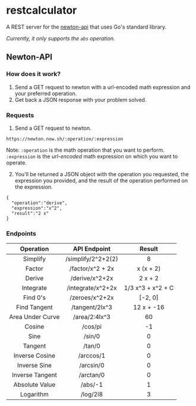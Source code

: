 # restcalculator

A REST server for the [newton-api](https://github.com/aunyks/newton-api) that uses Go's standard library.

*Currently, it only supports the `abs` operation.*

## Newton-API

### How does it work?
1. Send a GET request to newton with a url-encoded math expression and your preferred operation.
2. Get back a JSON response with your problem solved.

### Requests
1. Send a GET request to newton.
```
https://newton.now.sh/:operation/:expression
```
Note: `:operation` is the math operation that you want to perform. 
`:expression` is the *url-encoded* math expression on which you want to operate.

2. You'll be returned a JSON object with the operation you requested, 
the expression you provided, and the result of the operation performed on the expression.

```
{
  "operation":"derive",
  "expression":"x^2",
  "result":"2 x"
}
```

### Endpoints
| Operation |    API Endpoint   |       Result      |
|:---------:|:-----------------:|:-----------------:|
| Simplify  | /simplify/2^2+2(2)| 8                 |
| Factor    | /factor/x^2 + 2x  | x (x + 2)         |
| Derive    | /derive/x^2+2x    | 2 x + 2           |
| Integrate | /integrate/x^2+2x | 1/3 x^3 + x^2 + C |
| Find 0's  | /zeroes/x^2+2x    | [-2, 0]           |
| Find Tangent| /tangent/2lx^3  | 12 x + -16        |
| Area Under Curve| /area/2:4lx^3| 60               |
| Cosine    | /cos/pi            | -1                 |
| Sine      | /sin/0            | 0                 |
| Tangent   | /tan/0            | 0                 |
| Inverse Cosine    | /arccos/1            | 0                 |
| Inverse Sine    | /arcsin/0            | 0                 |
| Inverse Tangent    | /arctan/0            | 0                 |
| Absolute Value    | /abs/-1            | 1                 |  
| Logarithm | /log/2l8           | 3               |
